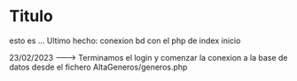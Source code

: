 # Titulo
esto es ...
Ultimo hecho: conexion bd con el php de index inicio

23/02/2023 ---> Terminamos el login y comenzar la conexion a la base de datos desde el fichero AltaGeneros/generos.php 